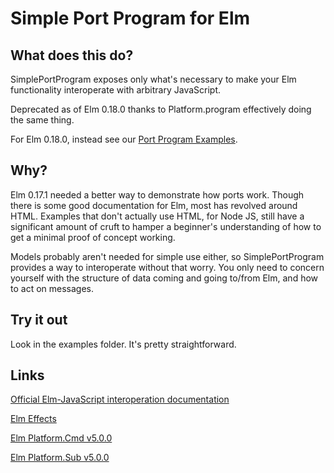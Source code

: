 # Simple Port Program for Elm

## What does this do?

SimplePortProgram exposes only what's necessary to make your Elm functionality interoperate with arbitrary JavaScript.

Deprecated as of Elm 0.18.0 thanks to Platform.program effectively doing the same thing.

For Elm 0.18.0, instead see our [Port Program Examples](https://github.com/Pilatch/elm-port-program-examples).

## Why?

Elm 0.17.1 needed a better way to demonstrate how ports work. Though there is some good documentation for Elm, most has revolved around HTML. Examples that don't actually use HTML, for Node JS, still have a significant amount of cruft to hamper a beginner's understanding of how to get a minimal proof of concept working.

Models probably aren't needed for simple use either, so SimplePortProgram provides a way to interoperate without that worry. You only need to concern yourself with the structure of data coming and going to/from Elm, and how to act on messages.

## Try it out

Look in the examples folder. It's pretty straightforward.

## Links

[Official Elm-JavaScript interoperation documentation](https://guide.elm-lang.org/interop/javascript.html)

[Elm Effects](https://guide.elm-lang.org/architecture/effects/)

[Elm Platform.Cmd v5.0.0](http://package.elm-lang.org/packages/elm-lang/core/latest/Platform-Cmd)

[Elm Platform.Sub v5.0.0](http://package.elm-lang.org/packages/elm-lang/core/5.0.0/Platform-Sub)
